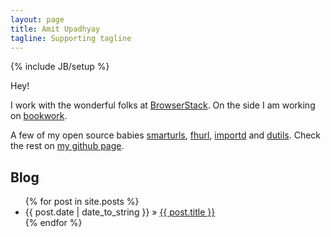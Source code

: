 ```yaml
---
layout: page
title: Amit Upadhyay
tagline: Supporting tagline
---
```

{% include JB/setup %}

Hey!

I work with the wonderful folks at [BrowserStack](http://www.browserstack.com).
On the side I am working on [bookwork](http://www.bookwork.in).

A few of my open source babies [smarturls](/smarturls/),
[fhurl](http://packages.python.org/fhurl/), [importd](/importd/) and
[dutils](http://packages.python.org/dutils/). Check the rest on [my github
page](http://github.com/amitu).

## Blog

<ul class="posts">
  {% for post in site.posts %}
    <li><span>{{ post.date | date_to_string }}</span> &raquo; <a href="{{ BASE_PATH }}{{ post.url }}/">{{ post.title }}</a></li>
  {% endfor %}
</ul>

